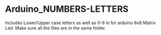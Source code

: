 # Arduino_NUMBERS-LETTERS
Includes Lower/Upper case letters as well as 0-9 in for arduino 8x8 Matrix Led. Make sure all the files are in the same folder. 

